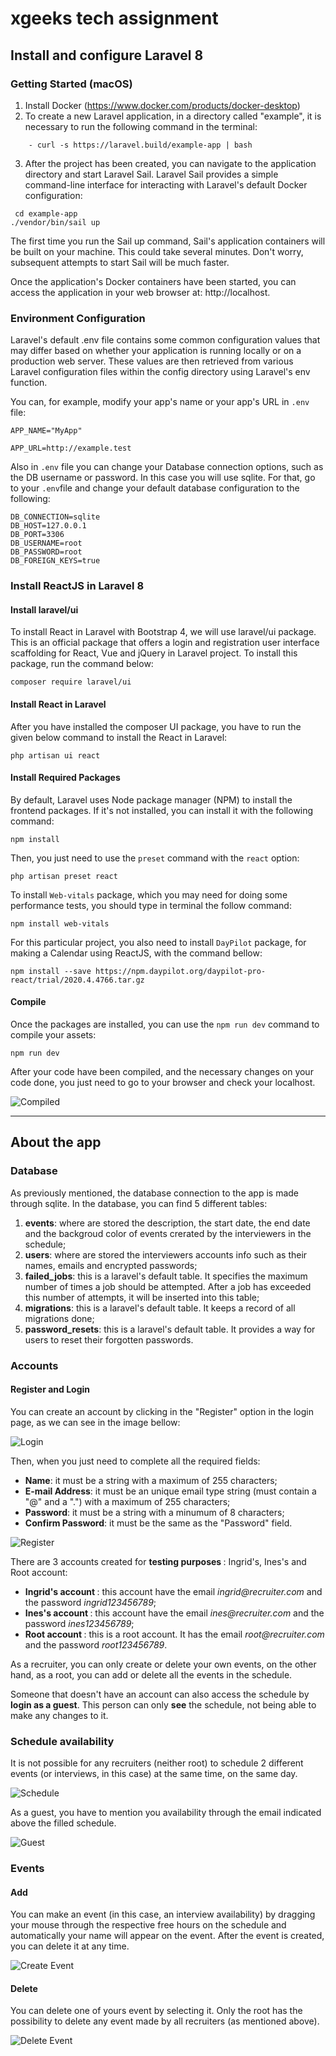 
# xgeeks tech assignment

## Install and configure Laravel 8

### Getting Started (macOS)

1. Install Docker (https://www.docker.com/products/docker-desktop)
2. To create a new Laravel application, in a directory called "example", it is necessary to run the following command in the terminal:
```
    - curl -s https://laravel.build/example-app | bash
```
3. After the project has been created, you can navigate to the application directory and start Laravel Sail. Laravel Sail provides a simple command-line interface for interacting with Laravel's default Docker configuration:

```
 cd example-app
./vendor/bin/sail up
```

The first time you run the Sail up command, Sail's application containers will be built on your machine. This could take several minutes. Don't worry, subsequent attempts to start Sail will be much faster.

Once the application's Docker containers have been started, you can access the application in your web browser at: http://localhost.

### Environment Configuration

Laravel's default .env file contains some common configuration values that may differ based on whether your application is running locally or on a production web server. These values are then retrieved from various Laravel configuration files within the config directory using Laravel's env function.

You can, for example, modify your app's name or your app's URL in `.env` file:

```
APP_NAME="MyApp"

APP_URL=http://example.test
```

Also in ```.env``` file you can change your Database connection options, such as the DB username or password. In this case you will use sqlite. For that, go to your ```.env```file and change your default database configuration to the following:

```
DB_CONNECTION=sqlite
DB_HOST=127.0.0.1
DB_PORT=3306
DB_USERNAME=root
DB_PASSWORD=root
DB_FOREIGN_KEYS=true
```

### Install ReactJS in Laravel 8

#### Install laravel/ui

To install React in Laravel with Bootstrap 4, we will use laravel/ui package. This is an official package that offers a login and registration user interface scaffolding for React, Vue and jQuery in Laravel project.
To install this package, run the command below:

```
composer require laravel/ui
```
#### Install React in Laravel

After you have installed the composer UI package, you have to run the given below command to install the React in Laravel:

```
php artisan ui react
```

#### Install Required Packages

By default, Laravel uses Node package manager (NPM) to install the frontend packages. If it's not installed, you can install it with the following command:

```
npm install
```

Then, you just need to use the ```preset``` command with the ```react``` option:

```
php artisan preset react
```

To install ```Web-vitals``` package, which you may need for doing some performance tests, you should type in terminal the follow command:

```
npm install web-vitals
```

For this particular project, you also need to install ```DayPilot``` package, for making a Calendar using ReactJS, with the command bellow:
```
npm install --save https://npm.daypilot.org/daypilot-pro-react/trial/2020.4.4766.tar.gz
```

#### Compile

Once the packages are installed, you can use the ```npm run dev``` command to compile your assets:

```
npm run dev
```

After your code have been compiled, and the necessary changes on your code done, you just need to go to your browser and check your localhost.

![Compiled](./screenshots/build_completed.png)

---

## About the app

### Database

As previously mentioned, the database connection to the app is made through sqlite.
In the database, you can find 5 different tables:
<ol>
<li> <b>events</b>: where are stored the description, the start date, the end date and the backgroud color of events crerated by the interviewers in the schedule;</li>
<li> <b> users</b>: where are stored the interviewers accounts info such as their names, emails and encrypted passwords; </li>
<li> <b> failed_jobs</b>: this is a laravel's default table. It specifies the maximum number of times a job should be attempted. After a job has exceeded this number of attempts, it will be inserted into this table;</li>
<li> <b>migrations</b>: this is a laravel's default table. It keeps a record of all migrations done;</li>
<li> <b>password_resets</b>: this is a laravel's default table. It provides a way for users to reset their forgotten passwords. </li>
</ol>

### Accounts

#### Register and Login

You can create an account by clicking in the "Register" option in the login page, as we can see in the image bellow:

![Login](./screenshots/login.png)

Then, when you just need to complete all the required fields:

<ul>

<li> <b>Name</b>: it must be a string with a maximum of 255 characters;
<li> <b>E-mail Address</b>: it must be an unique email type string (must contain a "@" and a ".") with a maximum of 255 characters;
<li> <b>Password</b>: it must be a string with a minumum of 8 characters;
<li> <b>Confirm Password</b>: it must be the same as the "Password" field.

</ul>

![Register](./screenshots/create_account.png)



There are 3 accounts created for <b> testing purposes </b>: Ingrid's, Ines's and Root account:

<ul>

<li> <b> Ingrid's account </b>: this account have the email <i>ingrid@recruiter.com</i> and the password <i>ingrid123456789</i>;
<li> <b> Ines's account </b>: this account have the email <i>ines@recruiter.com</i> and the password <i>ines123456789</i>;
<li> <b> Root account </b>: this is a root account. It has the email <i>root@recruiter.com</i> and the password <i>root123456789</i>.
</ul>

As a recruiter, you can only create or delete your own events, on the other hand, as a root, you can add or delete all the events in the schedule.

Someone that doesn't have an account can also access the schedule by <b>login as a guest</b>. This person can only <b>see</b> the schedule, not being able to make any changes to it. 

### Schedule availability 

It is not possible for any recruiters (neither root) to schedule 2 different events (or interviews, in this case) at the same time, on the same day.

![Schedule](./screenshots/schedule.png)

As a guest, you have to mention you availability through the email indicated above the filled schedule.

![Guest](./screenshots/guestpage.png)



### Events

#### Add

You can make an event (in this case, an interview availability) by dragging your mouse through the respective free hours on the schedule and automatically your name will appear on the event.
After the event is created, you can delete it at any time.

![Create Event](./screenshots/create_event.png)

#### Delete

You can delete one of yours event by selecting it. Only the root has the possibility to delete any event made by all recruiters (as mentioned above).

![Delete Event](./screenshots/remove_event.png)